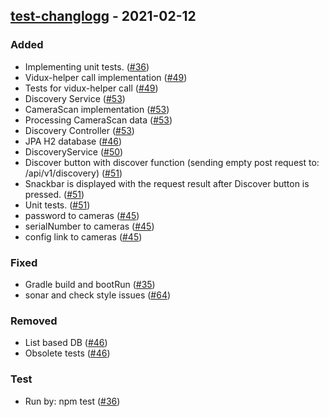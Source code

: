 ## [test-changlogg](test-changlogg) - 2021-02-12
### Added
- Implementing unit tests. ([#36](https://github.com/viduxka/testingo/pull/36))
- Vidux-helper call implementation ([#49](https://github.com/viduxka/testingo/pull/49))
- Tests for vidux-helper call ([#49](https://github.com/viduxka/testingo/pull/49))
- Discovery Service ([#53](https://github.com/viduxka/testingo/pull/53))
- CameraScan implementation ([#53](https://github.com/viduxka/testingo/pull/53))
- Processing CameraScan data ([#53](https://github.com/viduxka/testingo/pull/53))
- Discovery Controller ([#53](https://github.com/viduxka/testingo/pull/53))
- JPA H2 database ([#46](https://github.com/viduxka/testingo/pull/46))
- DiscoveryService ([#50](https://github.com/viduxka/testingo/pull/50))
- Discover button with discover function (sending empty post request to: /api/v1/discovery) ([#51](https://github.com/viduxka/testingo/pull/51))
- Snackbar is displayed with the request result after Discover button is pressed. ([#51](https://github.com/viduxka/testingo/pull/51))
- Unit tests. ([#51](https://github.com/viduxka/testingo/pull/51))
- password to cameras ([#45](https://github.com/viduxka/testingo/pull/45))
- serialNumber to cameras ([#45](https://github.com/viduxka/testingo/pull/45))
- config link to cameras ([#45](https://github.com/viduxka/testingo/pull/45))

### Fixed
- Gradle build and bootRun ([#35](https://github.com/viduxka/testingo/pull/35))
- sonar and check style issues ([#64](https://github.com/viduxka/testingo/pull/64))

### Removed
- List based DB ([#46](https://github.com/viduxka/testingo/pull/46))
- Obsolete tests ([#46](https://github.com/viduxka/testingo/pull/46))

### Test
- Run by: npm test ([#36](https://github.com/viduxka/testingo/pull/36))



